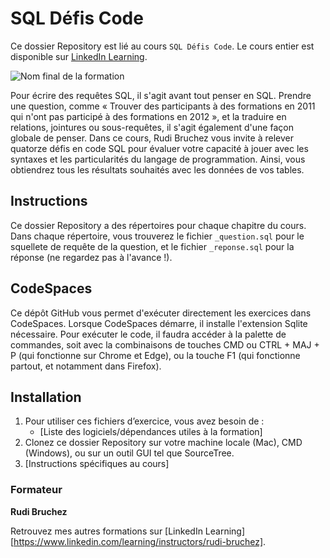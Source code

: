 # SQL Défis Code

Ce dossier Repository est lié au cours `SQL Défis Code`. Le cours entier est disponible sur [LinkedIn Learning][lil-course-url].

![Nom final de la formation][lil-thumbnail-url]

Pour écrire des requêtes SQL, il s'agit avant tout penser en SQL. Prendre une question, comme « Trouver des participants à des formations en 2011 qui n'ont pas participé à des formations en 2012 », et la traduire en relations, jointures ou sous-requêtes, il s'agit également d'une façon globale de penser. Dans ce cours, Rudi Bruchez vous invite à relever quatorze défis en code SQL pour évaluer votre capacité à jouer avec les syntaxes et les particularités du langage de programmation. Ainsi, vous obtiendrez tous les résultats souhaités avec les données de vos tables.

## Instructions

Ce dossier Repository a des répertoires pour chaque chapitre du cours. Dans chaque répertoire, vous trouverez le fichier `_question.sql` pour le squellete de requête de la question, et le fichier `_reponse.sql` pour la réponse (ne regardez pas à l'avance !). 

## CodeSpaces

Ce dépôt GitHub vous permet d'exécuter directement les exercices dans CodeSpaces. Lorsque CodeSpaces démarre, il installe l'extension Sqlite nécessaire. Pour exécuter le code, il faudra accéder à la palette de commandes, soit avec la combinaisons de touches CMD ou CTRL + MAJ + P (qui fonctionne sur Chrome et Edge), ou la touche F1 (qui fonctionne partout, et notamment dans Firefox).

## Installation

1. Pour utiliser ces fichiers d’exercice, vous avez besoin de : 
   - [Liste des logiciels/dépendances utiles à la formation] 
2. Clonez ce dossier Repository sur votre machine locale (Mac), CMD (Windows), ou sur un outil GUI tel que SourceTree. 
3. [Instructions spécifiques au cours] 

### Formateur

**Rudi Bruchez** 

 Retrouvez mes autres formations sur [LinkedIn Learning][https://www.linkedin.com/learning/instructors/rudi-bruchez].

[0]: # (Replace these placeholder URLs with actual course URLs)
[lil-course-url]: https://www.linkedin.com/learning/sql-defis-code-17653949
[lil-thumbnail-url]: https://media.licdn.com/dms/image/C4E0DAQGy5hu1MyOr3g/learning-public-crop_675_1200/0/1676295480779?e=2147483647&v=beta&t=FeaOdbUD0WxERmUVyFXpYY0FQrnKUpf2tKLD5H_4bUw
[lil-URL-trainer]: https://

[1]: # (End of FR-Instruction ###############################################################################################)

